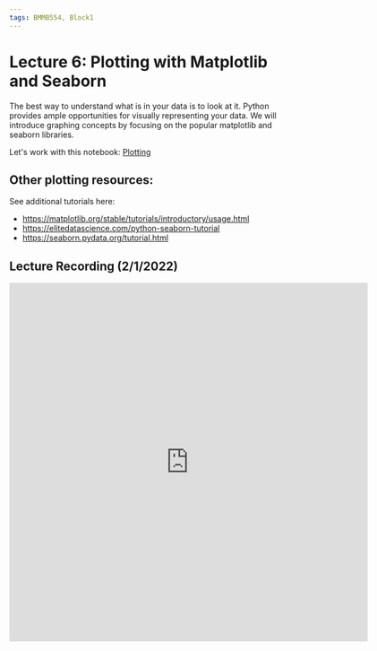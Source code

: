 ```yaml
---
tags: BMMB554, Block1
---
```


# Lecture 6: Plotting with Matplotlib and Seaborn

The best way to understand what is in your data is to look at it. Python provides ample opportunities for visually representing your data. We will introduce graphing concepts by focusing on the popular matplotlib and seaborn libraries.

Let's work with this notebook:
[Plotting](https://colab.research.google.com/github/shaunmahony/BMMB554-2022/blob/master/ipynb/matplotlib.ipynb)


## Other plotting resources:
See additional tutorials here:
- https://matplotlib.org/stable/tutorials/introductory/usage.html
- https://elitedatascience.com/python-seaborn-tutorial
- https://seaborn.pydata.org/tutorial.html


## Lecture Recording (2/1/2022)

<iframe id="kaltura_player" src="https://cdnapisec.kaltura.com/p/2356971/sp/235697100/embedIframeJs/uiconf_id/41416911/partner_id/2356971?iframeembed=true&playerId=kaltura_player&entry_id=1_3b10qmrr&flashvars[streamerType]=auto&amp;flashvars[localizationCode]=en&amp;flashvars[leadWithHTML5]=true&amp;flashvars[sideBarContainer.plugin]=true&amp;flashvars[sideBarContainer.position]=left&amp;flashvars[sideBarContainer.clickToClose]=true&amp;flashvars[chapters.plugin]=true&amp;flashvars[chapters.layout]=vertical&amp;flashvars[chapters.thumbnailRotator]=false&amp;flashvars[streamSelector.plugin]=true&amp;flashvars[EmbedPlayer.SpinnerTarget]=videoHolder&amp;flashvars[dualScreen.plugin]=true&amp;flashvars[hotspots.plugin]=1&amp;flashvars[Kaltura.addCrossoriginToIframe]=true&amp;&wid=1_pau8qokn" width="640" height="640" allowfullscreen webkitallowfullscreen mozAllowFullScreen allow="autoplay *; fullscreen *; encrypted-media *" sandbox="allow-forms allow-same-origin allow-scripts allow-top-navigation allow-pointer-lock allow-popups allow-modals allow-orientation-lock allow-popups-to-escape-sandbox allow-presentation allow-top-navigation-by-user-activation" frameborder="0" title="Kaltura Player"></iframe>
